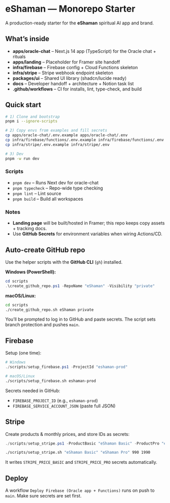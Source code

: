 # eShaman — Monorepo Starter

A production-ready starter for the **eShaman** spiritual AI app and brand.

## What’s inside
- **apps/oracle-chat** – Next.js 14 app (TypeScript) for the Oracle chat + rituals
- **apps/landing** – Placeholder for Framer site handoff
- **infra/firebase** – Firebase config + Cloud Functions skeleton
- **infra/stripe** – Stripe webhook endpoint skeleton
- **packages/ui** – Shared UI library (shadcn/lucide ready)
- **docs** – Developer handoff + architecture + Notion task list
- **.github/workflows** – CI for installs, lint, type-check, and build

## Quick start
```bash
# 1) Clone and bootstrap
pnpm i --ignore-scripts

# 2) Copy envs from examples and fill secrets
cp apps/oracle-chat/.env.example apps/oracle-chat/.env
cp infra/firebase/functions/.env.example infra/firebase/functions/.env
cp infra/stripe/.env.example infra/stripe/.env

# 3) Dev
pnpm -w run dev
```

### Scripts
- `pnpm dev` – Runs Next dev for oracle-chat
- `pnpm typecheck` – Repo-wide type checking
- `pnpm lint` – Lint source
- `pnpm build` – Build all workspaces

### Notes
- **Landing page** will be built/hosted in Framer; this repo keeps copy assets + tracking docs.
- Use **GitHub Secrets** for environment variables when wiring Actions/CD.


## Auto-create GitHub repo
Use the helper scripts with the **GitHub CLI** (`gh`) installed.

**Windows (PowerShell):**
```powershell
cd scripts
.\create_github_repo.ps1 -RepoName "eShaman" -Visibility "private"
```

**macOS/Linux:**
```bash
cd scripts
./create_github_repo.sh eShaman private
```
You’ll be prompted to log in to GitHub and paste secrets. The script sets branch protection and pushes `main`.


## Firebase
Setup (one time):
```powershell
# Windows
./scripts/setup_firebase.ps1 -ProjectId "eshaman-prod"
```
```bash
# macOS/Linux
./scripts/setup_firebase.sh eshaman-prod
```
Secrets needed in GitHub:
- `FIREBASE_PROJECT_ID` (e.g., `eshaman-prod`)
- `FIREBASE_SERVICE_ACCOUNT_JSON` (paste full JSON)

## Stripe
Create products & monthly prices, and store IDs as secrets:
```powershell
./scripts/setup_stripe.ps1 -ProductBasic "eShaman Basic" -ProductPro "eShaman Pro" -BasicPriceMonthlyCents 990 -ProPriceMonthlyCents 1990
```
```bash
./scripts/setup_stripe.sh "eShaman Basic" "eShaman Pro" 990 1990
```
It writes `STRIPE_PRICE_BASIC` and `STRIPE_PRICE_PRO` secrets automatically.

## Deploy
A workflow `Deploy Firebase (Oracle app + Functions)` runs on push to `main`.
Make sure secrets are set first.

